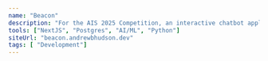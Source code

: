 ```yaml
---
name: "Beacon"
description: "For the AIS 2025 Competition, an interactive chatbot application allowing users to chat with LLMs like ChatGPT to resolve IT issues, submit Jira tickets, recommend and execute allowlisted actions via SSH, schedule tasks, and continuously learn from its interactions via AutoML"
tools: ["NextJS", "Postgres", "AI/ML", "Python"]
siteUrl: "beacon.andrewbhudson.dev"
tags: [ "Development"]
---
```

